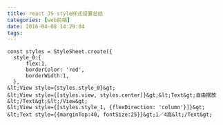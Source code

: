 ```yaml
---
title: react JS style样式设置总结
categories: [web前端]
date: 2016-04-08 14:29:04
tags:
---
```


    const styles = StyleSheet.create({
      style_0:{
          flex:1,
          borderColor: 'red',
          borderWidth:1,
      },
    &lt;View style={styles.style_0}&gt;
    &lt;View style={[styles.view, styles.center]}&gt;&lt;Text&gt;自由摆放&lt;/Text&gt;&lt;/View&gt;
    &lt;View style={[styles.style_1, {flexDirection: 'column'}]}&gt;
    &lt;Text style={{marginTop:40, fontSize:25}}&gt;1／4高&lt;/Text&gt;
    